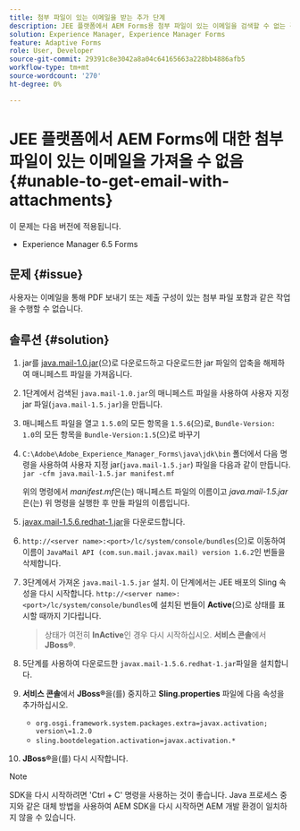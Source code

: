 ```yaml
---
title: 첨부 파일이 있는 이메일을 받는 추가 단계
description: JEE 플랫폼에서 AEM Forms용 첨부 파일이 있는 이메일을 검색할 수 없는 경우 오류를 해결하는 방법에 대해 알아봅니다.
solution: Experience Manager, Experience Manager Forms
feature: Adaptive Forms
role: User, Developer
source-git-commit: 29391c8e3042a8a04c64165663a228bb4886afb5
workflow-type: tm+mt
source-wordcount: '270'
ht-degree: 0%

---
```


# JEE 플랫폼에서 AEM Forms에 대한 첨부 파일이 있는 이메일을 가져올 수 없음{#unable-to-get-email-with-attachments}

이 문제는 다음 버전에 적용됩니다.

* Experience Manager 6.5 Forms

## 문제 {#issue}

사용자는 이메일을 통해 PDF 보내기 또는 제출 구성이 있는 첨부 파일 포함과 같은 작업을 수행할 수 없습니다.

## 솔루션 {#solution}

1. jar를 [java.mail-1.0.jar](/help/forms/using/java.mail-1.0.jar)(으)로 다운로드하고 다운로드한 jar 파일의 압축을 해제하여 매니페스트 파일을 가져옵니다.

1. 1단계에서 검색된 `java.mail-1.0.jar`의 매니페스트 파일을 사용하여 사용자 지정 jar 파일(`java.mail-1.5.jar`)을 만듭니다.

1. 매니페스트 파일을 열고 `1.5.0`의 모든 항목을 `1.5.6`(으)로, `Bundle-Version: 1.0`의 모든 항목을 `Bundle-Version:1.5`(으)로 바꾸기

1. `C:\Adobe\Adobe_Experience_Manager_Forms\java\jdk\bin` 폴더에서 다음 명령을 사용하여 사용자 지정 jar(`java.mail-1.5.jar`) 파일을 다음과 같이 만듭니다.
   `jar -cfm java.mail-1.5.jar manifest.mf`

   위의 명령에서 *manifest.mf*&#x200B;은(는) 매니페스트 파일의 이름이고 *java.mail-1.5.jar*&#x200B;은(는) 위 명령을 실행한 후 만들 파일의 이름입니다.

1. [javax.mail-1.5.6.redhat-1.jar](https://mvnrepository.com/artifact/com.sun.mail/javax.mail/1.5.6.redhat-1)을 다운로드합니다.

1. `http://<server name>:<port>/lc/system/console/bundles`(으)로 이동하여 이름이 `JavaMail API (com.sun.mail.javax.mail) version 1.6.2`인 번들을 삭제합니다.

1. 3단계에서 가져온 `java.mail-1.5.jar` 설치. 이 단계에서는 JEE 배포의 Sling 속성을 다시 시작합니다. `http://<server name>:<port>/lc/system/console/bundles`에 설치된 번들이 **Active**(으)로 상태를 표시할 때까지 기다립니다.

   >상태가 여전히 **InActive**&#x200B;인 경우 다시 시작하십시오.   **서비스 콘솔**&#x200B;에서 **JBoss®**.


1. 5단계를 사용하여 다운로드한 `javax.mail-1.5.6.redhat-1.jar`파일을 설치합니다.

1. **서비스 콘솔**&#x200B;에서 **JBoss®**&#x200B;을(를) 중지하고 **Sling.properties** 파일에 다음 속성을 추가하십시오.
   * `org.osgi.framework.system.packages.extra=javax.activation; version\=1.2.0`
   * `sling.bootdelegation.activation=javax.activation.*`

1. **JBoss®**&#x200B;을(를) 다시 시작합니다.

>[!NOTE]
>
> SDK을 다시 시작하려면 &#39;Ctrl + C&#39; 명령을 사용하는 것이 좋습니다. Java 프로세스 중지와 같은 대체 방법을 사용하여 AEM SDK을 다시 시작하면 AEM 개발 환경이 일치하지 않을 수 있습니다.
